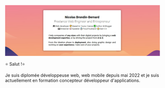 ###
![Cover](https://github.com/NicolasBrondin/NicolasBrondin/blob/master/img/cover.jpg)


⭐ Salut !⭐ 


Je suis diplomée développeuse web, web mobile depuis mai 2022 et je suis actuellement en formation concepteur développeur d'applications.






